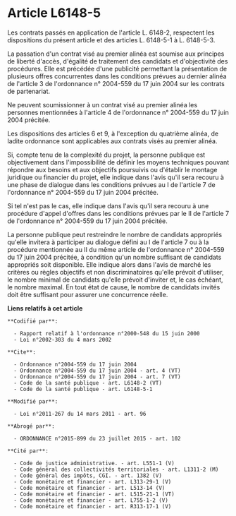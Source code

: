# Article L6148-5

Les contrats passés en application de l'article L. 6148-2, respectent les dispositions du présent article et des articles L.
6148-5-1 à L. 6148-5-3. 

La passation d'un contrat visé au premier alinéa est soumise aux principes de liberté d'accès, d'égalité de traitement des
candidats et d'objectivité des procédures. Elle est précédée d'une publicité permettant la présentation de plusieurs offres
concurrentes dans les conditions prévues au dernier alinéa de l'article 3 de l'ordonnance n° 2004-559 du 17 juin 2004 sur les
contrats de partenariat. 

Ne peuvent soumissionner à un contrat visé au premier alinéa les personnes mentionnées à l'article 4 de l'ordonnance n°
2004-559 du 17 juin 2004 précitée. 

Les dispositions des articles 6 et 9, à l'exception du quatrième alinéa, de ladite ordonnance sont applicables aux contrats
visés au premier alinéa. 

Si, compte tenu de la complexité du projet, la personne publique est objectivement dans l'impossibilité de définir les moyens
techniques pouvant répondre aux besoins et aux objectifs poursuivis ou d'établir le montage juridique ou financier du projet,
elle indique dans l'avis qu'il sera recouru à une phase de dialogue dans les conditions prévues au I de l'article 7 de
l'ordonnance n° 2004-559 du 17 juin 2004 précitée. 

Si tel n'est pas le cas, elle indique dans l'avis qu'il sera recouru à une procédure d'appel d'offres dans les conditions
prévues par le II de l'article 7 de l'ordonnance n° 2004-559 du 17 juin 2004 précitée. 

La personne publique peut restreindre le nombre de candidats appropriés qu'elle invitera à participer au dialogue défini au I
de l'article 7 ou à la procédure mentionnée au II du même article de l'ordonnance n° 2004-559 du 17 juin 2004 précitée, à
condition qu'un nombre suffisant de candidats appropriés soit disponible. Elle indique alors dans l'avis de marché les
critères ou règles objectifs et non discriminatoires qu'elle prévoit d'utiliser, le nombre minimal de candidats qu'elle
prévoit d'inviter et, le cas échéant, le nombre maximal. En tout état de cause, le nombre de candidats invités doit être
suffisant pour assurer une concurrence réelle.

**Liens relatifs à cet article**

	**Codifié par**:

	  - Rapport relatif à l'ordonnance n°2000-548 du 15 juin 2000
	  - Loi n°2002-303 du 4 mars 2002

	**Cite**:

	  - Ordonnance n°2004-559 du 17 juin 2004
	  - Ordonnance n°2004-559 du 17 juin 2004 - art. 4 (VT)
	  - Ordonnance n°2004-559 du 17 juin 2004 - art. 7 (VT)
	  - Code de la santé publique - art. L6148-2 (VT)
	  - Code de la santé publique - art. L6148-5-1

	**Modifié par**:

	  - Loi n°2011-267 du 14 mars 2011 - art. 96

	**Abrogé par**:

	  - ORDONNANCE n°2015-899 du 23 juillet 2015 - art. 102

	**Cité par**:

	  - Code de justice administrative. - art. L551-1 (V)
	  - Code général des collectivités territoriales - art. L1311-2 (M)
	  - Code général des impôts, CGI. - art. 1382 (V)
	  - Code monétaire et financier - art. L313-29-1 (V)
	  - Code monétaire et financier - art. L513-14 (V)
	  - Code monétaire et financier - art. L515-21-1 (VT)
	  - Code monétaire et financier - art. L755-1-2 (V)
	  - Code monétaire et financier - art. R313-17-1 (V)
